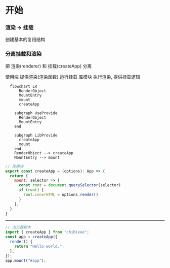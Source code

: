 # 开始

### 渲染 -> 挂载

创建基本的复用结构

### 分离挂载和渲染

把 渲染(renderer) 和 挂载(createApp) 分离

使用端 提供渲染(渲染函数) 运行挂载
库模块 执行渲染, 提供挂载逻辑

```mermaid
  flowchart LR
      RenderObject
      MountEntry
      mount
      createApp

    subgraph UseProvide
      RenderObject
      MountEntry
    end

    subgraph LibProvide
      createApp
      mount
    end
    RenderObject --> createApp
    MountEntry --> mount
```

```js
// 库模块
export const createApp = (options): App => {
  return {
    mount: selector => {
      const root = document.querySelector(selector)
      if (root) {
        root.innerHTML = options.render()
      }
    },
  }
}
```

---

```js
// 浏览器脚本
import { createApp } from "chibivue";
const app = createApp({
  render() {
    return "Hello world.";
  },
});
app.mount("#app");
```
